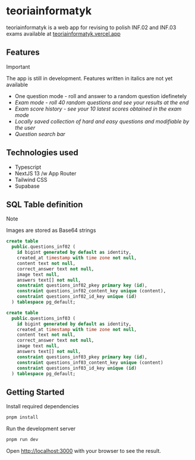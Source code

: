 # teoriainformatyk

teoriainformatyk is a web app for revising to polish INF.02 and INF.03 exams available at [teoriainformatyk.vercel.app](https://teoriainformatyk.vercel.app)

## Features

> [!IMPORTANT]
> The app is still in development. Features written in italics are not yet available

- One question mode - roll and answer to a random question idefinetely
- _Exam mode - roll 40 random questions and see your results at the end_
- _Exam score history - see your 10 latest scores obtained in the exam mode_
- _Locally saved collection of hard and easy questions and modifiable by the user_
- _Question search bar_

## Technologies used

- Typescript
- NextJS 13 /w App Router
- Tailwind CSS
- Supabase

## SQL Table definition

> [!NOTE]
> Images are stored as Base64 strings

```sql
create table
  public.questions_inf02 (
    id bigint generated by default as identity,
    created_at timestamp with time zone not null,
    content text not null,
    correct_answer text not null,
    image text null,
    answers text[] not null,
    constraint questions_inf02_pkey primary key (id),
    constraint questions_inf02_content_key unique (content),
    constraint questions_inf02_id_key unique (id)
  ) tablespace pg_default;
```

```sql
create table
  public.questions_inf03 (
    id bigint generated by default as identity,
    created_at timestamp with time zone not null,
    content text not null,
    correct_answer text not null,
    image text null,
    answers text[] not null,
    constraint questions_inf03_pkey primary key (id),
    constraint questions_inf03_content_key unique (content)
    constraint questions_inf03_id_key unique (id)
  ) tablespace pg_default;
```

## Getting Started

Install required dependencies

```bash
pnpm install
```

Run the development server

```bash
pnpm run dev
```

Open [http://localhost:3000](http://localhost:3000) with your browser to see the result.
